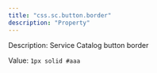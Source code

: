 ```yaml
---
title: "css.sc.button.border"
description: "Property"
---
```


Description: Service Catalog button border

Value: `1px solid #aaa`